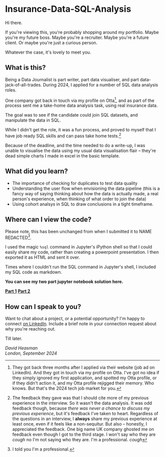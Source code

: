 # Insurance-Data-SQL-Analysis

Hi there. 

If you're viewing this, you're probably shopping around my portfolio. Maybe you're my future boss. Maybe you're a recruiter. Maybe you're a future client. Or maybe you're just a curious person. 

Whatever the case, it's lovely to meet you. 

## What is this?

Being a Data Journalist is part writer, part data visualiser, and part data-jack-of-all-trades. During 2024, I applied for a number of SQL data analysis roles. 

One company got back in touch via my profile on Otta[^1], and as part of the process sent me a take-home data analysis task, using real insurance data. 

[^1]: They got back three months after I applied via their website (job ad on LinkedIn). And they got in touch via my profile on Otta. I've got no idea if they simply ignored my first application, and spotted my Otta profile, or if they didn't action it, and my Otta profile rejigged their memory. Who knows. But that's the 2024 tech job market for you. 

The goal was to see if the candidate could join SQL datasets, and manipulate the data in SQL. 

While I didn't get the role, it was a fun process, and proved to myself that I have job ready SQL skills and can pass take home tests.[^2]

[^2]: The feedback they gave was that I should cite more of my previous experience in the interview. So it wasn't the data analysis. It was odd feedback though, because *there was never a chance to discuss my previous experience*, but it's feedback I've taken to heart. Regardless of the questions in an interview, I **always** share my previous experience at least once, even if it feels like a non-sequitur. But also – honestly, I appreciated the feedback. One big name UK company ghosted me on feedback even though I got to the third stage. I won't say who they are *cough* no I'm not saying who they are. I'm a professional. *cough*

Because of the deadline, and the time needed to do a write-up, I was unable to visualise the data using my usual data visualisation flair – they're dead simple charts I made in excel in the basic template. 

## What did you learn?

* The importance of checking for duplicates to test data quality
* Understanding the user flow when envisioning the data pipeline (this is a fancy way of saying thinking about how the data is actually made, a real person's experience, when thinking of what order to join the data)
* Using cohort analsys in SQL to draw conclusions in a tight timeframe.

## Where can I view the code?

Please note, this has been unchanged from when I submitted it to NAME REDACTED[^3].

[^3]: I told you I'm a professional.

I used the magic `%sql` command in Jupyter's iPython shell so that I could easily share my code, rather than creating a powerpoint presentation. I then exported it as HTML and sent it over. 

Times where I couldn't run the SQL command in Jupyter's shell, I included my SQL code as markdown.

**You can see my two part jupyter notebook solution here.**

**[Part 1](https://nbviewer.org/github/david-heasman00/Insurance-Data-Analysis/blob/main/Part%201%20%E2%80%93%20Cleaning%20and%20Joining%20the%20Data.ipynb)**
**[Part 2](https://nbviewer.org/github/david-heasman00/Insurance-Data-Analysis/blob/main/Part%202%20%E2%80%93%20Analysis%20and%20Answers.ipynb)**

## How can I speak to you?

Want to chat about a project, or a potential opportunity? I'm happy to connect [on LinkedIn](https://www.linkedin.com/in/davidheasman/). Include a brief note in your connection request about why you're reaching out. 

Till later. 

*David Heasman*\
*London, September 2024*

